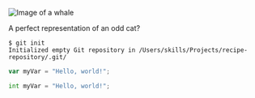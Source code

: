 ![Image of a whale](https://octodex.github.com/images/yaktocat.png)

A perfect representation of an odd cat?

```
$ git init
Initialized empty Git repository in /Users/skills/Projects/recipe-repository/.git/
```
``` javascript
var myVar = "Hello, world!";
```
``` python
int myVar = "Hello, world!";
```

